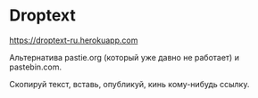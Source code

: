 # Droptext

https://droptext-ru.herokuapp.com

Альтернатива pastie.org (который уже давно не работает) и pastebin.com.

Скопируй текст, вставь, опубликуй, кинь кому-нибудь ссылку.
